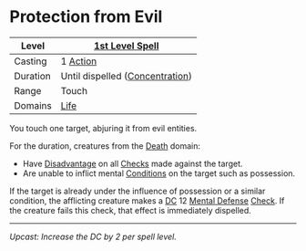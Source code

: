 # Protection from Evil

| Level    | [1st Level Spell](1st%20Level%20Spells.md)                            |
| -------- | --------------------------------------------------------------------- |
| Casting  | 1 [Action](../../../../Game%20Procedures/Core%20Procedures/Action.md) |
| Duration | Until dispelled ([Concentration](../../Concentration.md))             |
| Range    | Touch                                                                 |
| Domains  | [Life](../../Spell%20Domains/Life.md)                                 |

You touch one target, abjuring it from evil entities.

For the duration, creatures from the [Death](../../Spell%20Domains/Death.md) domain:

- Have [Disadvantage](../../../../Game%20Procedures/Die%20Rolling%20Mechanics/Disadvantage.md) on all [Checks](../../../../Game%20Procedures/Core%20Procedures/Check.md) made against the target.
- Are unable to inflict mental [Conditions](../../../../Game%20Procedures/Conditions/{Conditions}.md) on the target such as possession.

If the target is already under the influence of possession or a similar condition, the afflicting creature makes a [DC](../../../../Game%20Procedures/Core%20Procedures/DC.md) 12 [Mental Defense](../../../../Player%20Characters/Derived%20Statistics/Mental%20Defense.md) [Check](../../../../Game%20Procedures/Core%20Procedures/Check.md). If the creature fails this check, that effect is immediately dispelled.

---
*Upcast: Increase the DC by 2 per spell level.*

